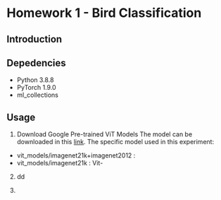 # Homework 1 - Bird Classification

## Introduction

## Depedencies
- Python 3.8.8
- PyTorch 1.9.0
- ml_collections

## Usage
1. Download Google Pre-trained ViT Models
The model can be downloaded in this [link](https://console.cloud.google.com/storage/browser/vit_models).
The specific model used in this experiment:
- vit_models/imagenet21k+imagenet2012 :
- vit_models/imagenet21k : Vit-

2. dd

4. 
